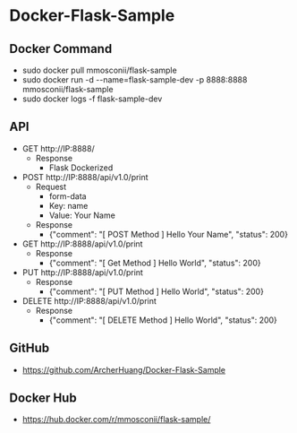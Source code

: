 # Docker-Flask-Sample

## Docker Command

* sudo docker pull mmosconii/flask-sample
* sudo docker run -d --name=flask-sample-dev -p 8888:8888 mmosconii/flask-sample
* sudo docker logs -f flask-sample-dev

## API

* GET http://IP:8888/
  * Response
    * Flask Dockerized
* POST http://IP:8888/api/v1.0/print
  * Request
    * form-data
    * Key: name
    * Value: Your Name
  * Response
    * {"comment": "[ POST Method ] Hello Your Name", "status": 200}
* GET http://IP:8888/api/v1.0/print
  * Response
    * {"comment": "[ Get Method ] Hello World", "status": 200}
* PUT http://IP:8888/api/v1.0/print
  * Response
    * {"comment": "[ PUT Method ] Hello World", "status": 200}
* DELETE http://IP:8888/api/v1.0/print
  * Response
    * {"comment": "[ DELETE Method ] Hello World", "status": 200}

## GitHub
* https://github.com/ArcherHuang/Docker-Flask-Sample

## Docker Hub
* https://hub.docker.com/r/mmosconii/flask-sample/
